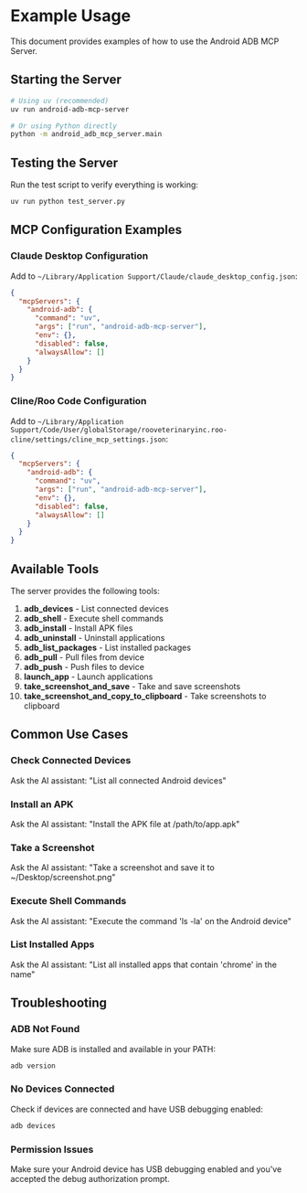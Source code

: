 # Example Usage

This document provides examples of how to use the Android ADB MCP Server.

## Starting the Server

```bash
# Using uv (recommended)
uv run android-adb-mcp-server

# Or using Python directly
python -m android_adb_mcp_server.main
```

## Testing the Server

Run the test script to verify everything is working:

```bash
uv run python test_server.py
```

## MCP Configuration Examples

### Claude Desktop Configuration

Add to `~/Library/Application Support/Claude/claude_desktop_config.json`:

```json
{
  "mcpServers": {
    "android-adb": {
      "command": "uv",
      "args": ["run", "android-adb-mcp-server"],
      "env": {},
      "disabled": false,
      "alwaysAllow": []
    }
  }
}
```

### Cline/Roo Code Configuration

Add to `~/Library/Application Support/Code/User/globalStorage/rooveterinaryinc.roo-cline/settings/cline_mcp_settings.json`:

```json
{
  "mcpServers": {
    "android-adb": {
      "command": "uv",
      "args": ["run", "android-adb-mcp-server"],
      "env": {},
      "disabled": false,
      "alwaysAllow": []
    }
  }
}
```

## Available Tools

The server provides the following tools:

1. **adb_devices** - List connected devices
2. **adb_shell** - Execute shell commands
3. **adb_install** - Install APK files
4. **adb_uninstall** - Uninstall applications
5. **adb_list_packages** - List installed packages
6. **adb_pull** - Pull files from device
7. **adb_push** - Push files to device
8. **launch_app** - Launch applications
9. **take_screenshot_and_save** - Take and save screenshots
10. **take_screenshot_and_copy_to_clipboard** - Take screenshots to clipboard

## Common Use Cases

### Check Connected Devices
Ask the AI assistant: "List all connected Android devices"

### Install an APK
Ask the AI assistant: "Install the APK file at /path/to/app.apk"

### Take a Screenshot
Ask the AI assistant: "Take a screenshot and save it to ~/Desktop/screenshot.png"

### Execute Shell Commands
Ask the AI assistant: "Execute the command 'ls -la' on the Android device"

### List Installed Apps
Ask the AI assistant: "List all installed apps that contain 'chrome' in the name"

## Troubleshooting

### ADB Not Found
Make sure ADB is installed and available in your PATH:
```bash
adb version
```

### No Devices Connected
Check if devices are connected and have USB debugging enabled:
```bash
adb devices
```

### Permission Issues
Make sure your Android device has USB debugging enabled and you've accepted the debug authorization prompt.
